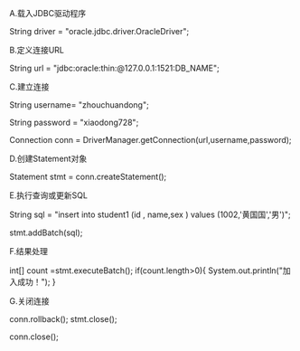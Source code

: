  A.载入JDBC驱动程序

String driver = "oracle.jdbc.driver.OracleDriver";

B.定义连接URL

String url = "jdbc:oracle:thin:@127.0.0.1:1521:DB_NAME";

C.建立连接



String username= "zhouchuandong";

String password = "xiaodong728";

Connection conn = DriverManager.getConnection(url,username,password);

D.创建Statement对象

Statement stmt = conn.createStatement();

 E.执行查询或更新SQL

String sql = "insert into student1 (id , name,sex ) values (1002,'黄国国','男')";

stmt.addBatch(sql);

F.结果处理

int[] count =stmt.executeBatch();
if(count.length>0){
System.out.println("加入成功！");
}

 G.关闭连接

conn.rollback();
stmt.close();

conn.close();